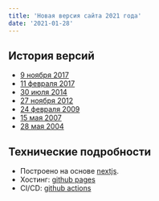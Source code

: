 ```yaml
---
title: 'Новая версия сайта 2021 года'
date: '2021-01-28'
---
```


## История версий
- [9 ноября 2017](https://web.archive.org/web/20171109080811/https://krechi-sila.github.io/)
- [11 февраля 2017](https://web.archive.org/web/20170211025138/http://krechi-sila.narod.ru:80/)
- [30 июля 2014](https://web.archive.org/web/20140730172433/http://krechi-sila.narod.ru:80/)
- [27 ноября 2012](https://web.archive.org/web/20121127234516/http://www.krechi-sila.narod.ru:80/)
- [24 февраля 2009](https://web.archive.org/web/20090224194006/http://krechi-sila.narod.ru:80/)
- [15 мая 2007](https://web.archive.org/web/20070515143131/http://krechi-sila.narod.ru/)
- [28 мая 2004](https://web.archive.org/web/20040528031859/http://krechi-sila.narod.ru/)

## Технические подробности
- Построено на основе [nextjs](https://nextjs.org/).
- Хостинг: [github pages](https://pages.github.com/)
- CI/CD: [github actions](https://github.com/features/actions)
